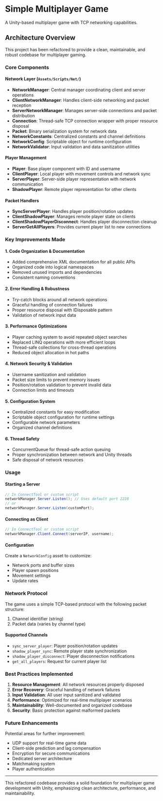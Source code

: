 # Simple Multiplayer Game

A Unity-based multiplayer game with TCP networking capabilities.

## Architecture Overview

This project has been refactored to provide a clean, maintainable, and robust codebase for multiplayer gaming.

### Core Components

#### Network Layer (`Assets/Scripts/Net/`)

- **NetworkManager**: Central manager coordinating client and server operations
- **ClientNetworkManager**: Handles client-side networking and packet reception
- **ServerNetworkManager**: Manages server-side connections and packet distribution
- **Connection**: Thread-safe TCP connection wrapper with proper resource disposal
- **Packet**: Binary serialization system for network data
- **NetworkConstants**: Centralized constants and channel definitions
- **NetworkConfig**: Scriptable object for runtime configuration
- **NetworkValidator**: Input validation and data sanitization utilities

#### Player Management

- **Player**: Base player component with ID and username
- **ClientPlayer**: Local player with movement controls and network sync
- **ServerPlayer**: Server-side player representation with network communication
- **ShadowPlayer**: Remote player representation for other clients

#### Packet Handlers

- **SyncServerPlayer**: Handles player position/rotation updates
- **ClientShadowPlayer**: Manages remote player state on clients
- **ClientShadowPlayerDisconnect**: Handles player disconnection cleanup
- **ServerGetAllPlayers**: Provides current player list to new connections

### Key Improvements Made

#### 1. **Code Organization & Documentation**
- Added comprehensive XML documentation for all public APIs
- Organized code into logical namespaces
- Removed unused imports and dependencies
- Consistent naming conventions

#### 2. **Error Handling & Robustness**
- Try-catch blocks around all network operations
- Graceful handling of connection failures
- Proper resource disposal with IDisposable pattern
- Validation of network input data

#### 3. **Performance Optimizations**
- Player caching system to avoid repeated object searches
- Replaced LINQ operations with more efficient loops
- Thread-safe collections for cross-thread operations
- Reduced object allocation in hot paths

#### 4. **Network Security & Validation**
- Username sanitization and validation
- Packet size limits to prevent memory issues
- Position/rotation validation to prevent invalid data
- Connection limits and timeouts

#### 5. **Configuration System**
- Centralized constants for easy modification
- Scriptable object configuration for runtime settings
- Configurable network parameters
- Organized channel definitions

#### 6. **Thread Safety**
- ConcurrentQueue for thread-safe action queuing
- Proper synchronization between network and Unity threads
- Safe disposal of network resources

### Usage

#### Starting a Server
```csharp
// In ConnectTool or custom script
networkManager.Server.Listen(); // Uses default port 2228
// or
networkManager.Server.Listen(customPort);
```

#### Connecting as Client
```csharp
// In ConnectTool or custom script
networkManager.Client.Connect(serverIP, username);
```

#### Configuration
Create a `NetworkConfig` asset to customize:
- Network ports and buffer sizes
- Player spawn positions
- Movement settings
- Update rates

### Network Protocol

The game uses a simple TCP-based protocol with the following packet structure:
1. Channel identifier (string)
2. Packet data (varies by channel type)

#### Supported Channels
- `sync_server_player`: Player position/rotation updates
- `shadow_player_sync`: Remote player state synchronization
- `shadow_player_disconnect`: Player disconnection notifications
- `get_all_players`: Request for current player list

### Best Practices Implemented

1. **Resource Management**: All network resources properly disposed
2. **Error Recovery**: Graceful handling of network failures
3. **Input Validation**: All user input sanitized and validated
4. **Performance**: Optimized for real-time multiplayer scenarios
5. **Maintainability**: Well-documented and organized codebase
6. **Security**: Basic protection against malformed packets

### Future Enhancements

Potential areas for further improvement:
- UDP support for real-time game data
- Client-side prediction and lag compensation
- Encryption for secure communications
- Dedicated server architecture
- Matchmaking system
- Player authentication

---

This refactored codebase provides a solid foundation for multiplayer game development with Unity, emphasizing clean architecture, performance, and maintainability.